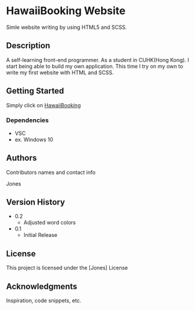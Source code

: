# HawaiiBooking Website

Simle website writing by using HTML5 and SCSS.

## Description

A self-learning front-end programmer. As a student in CUHK(Hong Kong). 
I start being able to build my own application. 
This time I try on my own to write my first website with HTML and SCSS.

## Getting Started

Simply click on [HawaiiBooking](https://chunghei0116.github.io/hawaii_booking_website/)

### Dependencies

* VSC
* ex. Windows 10






## Authors

Contributors names and contact info

Jones

## Version History
* 0.2
   * Adjusted word colors
* 0.1
    * Initial Release

## License

This project is licensed under the [Jones] License 

## Acknowledgments

Inspiration, code snippets, etc.
